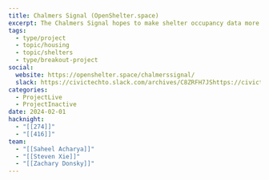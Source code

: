 ```yaml
---
title: Chalmers Signal (OpenShelter.space)
excerpt: The Chalmers Signal hopes to make shelter occupancy data more accessible and faster to communicate among shelters in Toronto. It is an internet connected device that publishes real-time occupancy data amongst shelters around Toronto!
tags:
  - type/project
  - topic/housing
  - topic/shelters
  - type/breakout-project
social:
  website: https://openshelter.space/chalmerssignal/
  slack: https://civictechto.slack.com/archives/C8ZRFH7JShttps://civictechto.slack.com/archives/C8ZRFH7JS
categories:
  - ProjectLive
  - ProjectInactive
date: 2024-02-01
hacknight:
  - "[[274]]"
  - "[[416]]"
team:
  - "[[Saheel Acharya]]"
  - "[[Steven Xie]]"
  - "[[Zachary Donsky]]"
---
```

